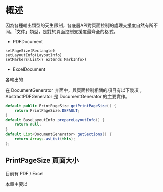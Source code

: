 # 概述

因為各種輸出類型的天生限制，各底層API對頁面控制的處理支援度自然有所不同。「文件」類型，是對於頁面控制支援度最齊全的格式。

* PDFDocument


```
setPageSize(Rectangle)
setLayoutInfo(LayoutInfo)
setMarkers(List<? extends MarkInfo>)
```


* ExcelDocument








各輸出的




在 DocumentGenerator 介面中，與頁面控制相關的項目有以下幾項
。AbstractPDFGenerator 是 DocumentGenerator 的主要實作。

``` java
default public PrintPageSize getPrintPageSize() {
    return PrintPageSize.DEFAULT;
}
default BaseLayoutInfo prepareLayoutInfo() {
    return null;
}
default List<DocumentGenerator> getSections() {
    return Arrays.asList(this);
};
```

## PrintPageSize 頁面大小

目前有 PDF / Excel 



本章主要以

